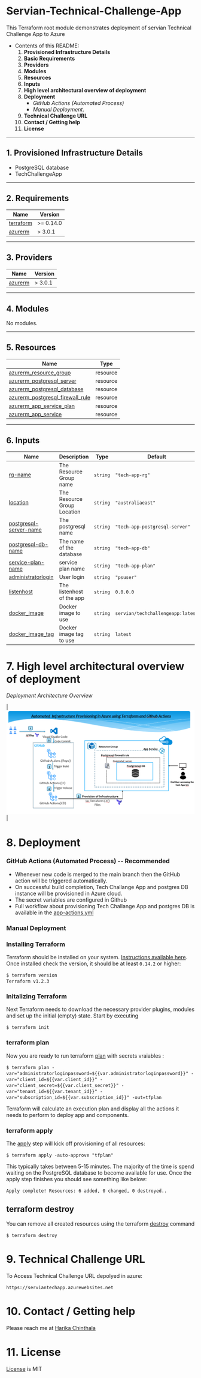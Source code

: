 # Servian-Technical-Challenge-App


This Terraform root module demonstrates deployment of servian Technical Challenge App to Azure

- Contents of this README:
  1. **Provisioned Infrastructure Details**
  2. **Basic Requirements**
  3. **Providers**
  4. **Modules**
  5. **Resources**
  6. **Inputs**
  7. **High level architectural overview of deployment**
  8. **Deployment**
      - *GitHub Actions (Automated Process)*
      - *Manual Deployment*. 
  9. **Technical Challenge URL**
  10. **Contact / Getting help**
  11. **License**
---
## 1. Provisioned Infrastructure Details

- PostgreSQL database
- TechChallengeApp 
---
## 2. Requirements

| Name | Version |
|------|---------|
| <a name="requirement_terraform"></a> [terraform](#requirement\_terraform) | >= 0.14.0 |
| <a name="requirement_azurerm"></a> [azurerm](#requirement\_azure) | > 3.0.1 |
---
## 3. Providers

| Name | Version |
|------|---------|
| <a name="provider_azurerm"></a> [azurerm](#provider\_azure) |  > 3.0.1 | |

---
## 4. Modules

No modules.

---
## 5. Resources

| Name | Type |
|------|------|
[azurerm_resource_group](https://registry.terraform.io/providers/hashicorp/azurerm/latest/docs/resources/resource_group) | resource |
| [azurerm_postgresql_server](https://registry.terraform.io/providers/hashicorp/azurerm/latest/docs/resources/postgresql_server) | resource |
| [azurerm_postgresql_database](https://registry.terraform.io/providers/hashicorp/azurerm/latest/docs/resources/postgresql_database) | resource |
| [azurerm_postgresql_firewall_rule](https://registry.terraform.io/providers/hashicorp/azurerm/latest/docs/resources/postgresql_firewall_rule) | resource |
| [azurerm_app_service_plan](https://registry.terraform.io/providers/hashicorp/azurerm/latest/docs/resources/app_service_plan) | resource |
| [azurerm_app_service](https://registry.terraform.io/providers/hashicorp/azurerm/latest/docs/resources/app_service) | resource |

---
## 6. Inputs

| Name | Description | Type | Default | Required |
|------|-------------|------|---------|:--------:|
| <a name="input_rg-name"></a> [rg-name](#input\_azurerm\_api) | The Resource Group name | `string` | `"tech-app-rg"` | yes |
| <a name="input_location"></a> [location](#input\_azurerm\_app\_name) | The Resource Group Location | `string` | `"australiaeast"` | yes |
| <a name="input_postgresql-server-name"></a> [postgresql-server-name](#input\_azurerm\_domain\_name) | The postgresql name | `string` | `"tech-app-postgresql-server"` | yes |
| <a name="input_postgresql-db-name"></a> [postgresql-db-name](#input\_azurerm\_domain\_name) | The name of the database | `string` | `"tech-app-db"` | yes |
| <a name="input_service-plan-name"></a> [service-plan-name](#input\_azurerm\_org\_name) | service plan name | `string` | `"tech-app-plan"` | yes |
| <a name="input_administratorlogin"></a> [administratorlogin](#input\_azurerm\_app\_region) | User login  | `string` | `"psuser"` | yes |
| <a name="input_listenhost"></a> [listenhost](#input\_listenhost) | The listenhost of the app | `string` | `0.0.0.0` | yes |
| <a name="input_docker_image"></a> [docker\_image](#input\_docker_image) | Docker image to use | `string` | `servian/techchallengeapp:latest` | yes |
| <a name="input_docker_image_tag"></a> [docker_image_tag](#input\_docker_image_tag) | Docker image tag to use | `string` | `latest` | yes |

# 7. High level architectural overview of deployment


*Deployment Architecture Overview*  

| ![Actions](resources/TechApp%20Architecture.png) |

# 8. Deployment
### GitHub Actions (Automated Process) -- Recommended
- Whenever new code is merged to the main branch then the GitHub action will be triggered automatically.
- On successful build completion, Tech Challange App and postgres DB instance will be provisioned in Azure cloud.
- The secret variables are configured in Github
- Full workflow about provisioning Tech Challange App and postgres DB is available in the [app-actions.yml](.github/workflows/app-actions.yml)

### Manual Deployment

### Installing Terraform
Terraform should be installed on your system. [Instructions available here](https://learn.hashicorp.com/tutorials/terraform/install-cli). Once installed check the version, it should be at least `0.14.2` or higher:

```shell
$ terraform version
Terraform v1.2.3
```
### Initalizing Terraform
Next Terraform needs to download the necessary provider plugins, modules and set up the initial (empty) state. Start by executing

```shell
$ terraform init
```
### terraform plan 
Now you are ready to run terraform [plan](https://www.terraform.io/docs/commands/plan.html) with secrets vraiables :

```shell
$ terraform plan -var="administratorloginpassword=${{var.administratorloginpassword}}" -var="client_id=${{var.client_id}}" -var="client_secret=${{var.client_secret}}" -var="tenant_id=${{var.tenant_id}}" -var="subscription_id=${{var.subscription_id}}" -out=tfplan
```
Terraform will calculate an execution plan and display all the actions it needs to perform to deploy app and components.

### terraform apply
The [apply](https://www.terraform.io/docs/commands/apply.html) step will kick off provisioning of all resources:

```shell
$ terraform apply -auto-approve "tfplan"
```

This typically
takes between 5-15 minutes. The majority of the time is spend waiting on the PostgreSQL database to become available for use.
Once the apply step finishes you should see something like below:

```shell
Apply complete! Resources: 6 added, 0 changed, 0 destroyed..
```
## terraform destroy
You can remove all created resources using the terraform [destroy](https://www.terraform.io/docs/commands/destroy.html) command

```shell
$ terraform destroy
```
# 9. Technical Challenge URL

To Access Technical Challenge URL depolyed in azure:

```shell
https://serviantechapp.azurewebsites.net
```
# 10. Contact / Getting help
Please reach me at  [Harika Chinthala](mailto:chintalaharika@gmail.com)

# 11. License
[License](./LICENSE) is MIT